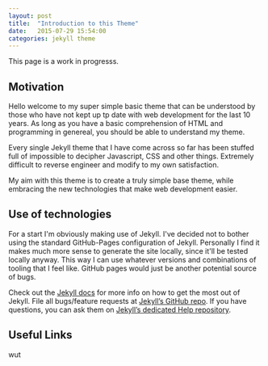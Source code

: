 ```yaml
---
layout: post
title:  "Introduction to this Theme"
date:   2015-07-29 15:54:00
categories: jekyll theme
---
```


This page is a work in progresss.

## Motivation

Hello welcome to my super simple basic theme that can be understood by those who have not kept up tp date with web development for the last 10 years. As long as you have a basic comprehension of HTML and programming in genereal, you should be able to understand my theme. 

Every single Jekyll theme that I have come across so far has been stuffed full of impossible to decipher Javascript, CSS and other things. Extremely difficult to reverse engineer and modify to my own satisfaction.

My aim with this theme is to create a truly simple base theme, while embracing the new technologies that make web development easier.

## Use of technologies

For a start I'm obviously making use of Jekyll. I've decided not to bother using the standard GitHub-Pages configuration of Jekyll. Personally I find it makes much more sense to generate the site locally, since it'll be tested locally anyway. This way I can use whatever versions and combinations of tooling that I feel like. GitHub pages would just be another potential source of bugs.

Check out the [Jekyll docs][jekyll] for more info on how to get the most out of Jekyll. File all bugs/feature requests at [Jekyll’s GitHub repo][jekyll-gh]. If you have questions, you can ask them on [Jekyll’s dedicated Help repository][jekyll-help].

## Useful Links

[jekyll]:      http://jekyllrb.com
[jekyll-gh]:   https://github.com/jekyll/jekyll
[jekyll-help]: https://github.com/jekyll/jekyll-help
[GitHub-Pages Jekyll]: https://help.github.com/articles/using-jekyll-with-pages/

wut
